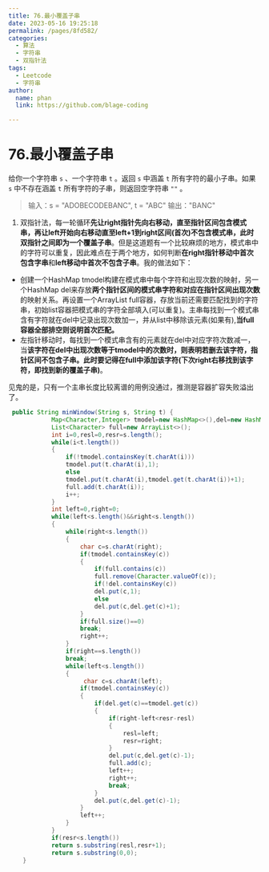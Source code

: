 ```yaml
---
title: 76.最小覆盖子串
date: 2023-05-16 19:25:18
permalink: /pages/8fd582/
categories: 
  - 算法
  - 字符串
  - 双指针法
tags: 
  - Leetcode
  - 字符串
author: 
  name: phan
  link: https://github.com/blage-coding

---
```

# 76.最小覆盖子串

给你一个字符串 `s` 、一个字符串 `t` 。返回 `s` 中涵盖 `t` 所有字符的最小子串。如果 `s` 中不存在涵盖 `t` 所有字符的子串，则返回空字符串 `""` 。

> 输入：s = "ADOBECODEBANC", t = "ABC"
> 输出："BANC"

1.  双指针法，每一轮循环**先让right指针先向右移动，直至指针区间包含模式串，再让left开始向右移动直至left+1到right区间(首次)不包含模式串，此时双指针之间即为一个覆盖子串**。但是这道题有一个比较麻烦的地方，模式串中的字符可以重复，因此难点在于两个地方，如何判断**在right指针移动中首次包含字串**和**left移动中首次不包含子串**。我的做法如下：

   - 创建一个HashMap tmodel构建在模式串中每个字符和出现次数的映射，另一个HashMap del来存放**两个指针区间的模式串字符和对应在指针区间出现次数**的映射关系。再设置一个ArrayList full容器，存放当前还需要匹配找到的字符串，初始list容器把模式串的字符全部填入(可以重复)。主串每找到一个模式串含有字符就在del中记录出现次数加一，并从list中移除该元素(如果有),**当full容器全部排空则说明首次匹配。**
   - 左指针移动时，每找到一个模式串含有的元素就在del中对应字符次数减一，当**该字符在del中出现次数等于tmodel中的次数时，则表明若删去该字符，指针区间不包含子串。此时要记得在full中添加该字符(下次right右移找到该字符，即找到新的覆盖子串)**。

   见鬼的是，只有一个主串长度比较离谱的用例没通过，推测是容器扩容失败溢出了。

```java
 public String minWindow(String s, String t) {
            Map<Character,Integer> tmodel=new HashMap<>(),del=new HashMap<>();
            List<Character> full=new ArrayList<>();
            int i=0,resl=0,resr=s.length();
            while(i<t.length())
            {
                if(!tmodel.containsKey(t.charAt(i)))
                tmodel.put(t.charAt(i),1);
                else
                tmodel.put(t.charAt(i),tmodel.get(t.charAt(i))+1);
                full.add(t.charAt(i));
                i++;
            }
            int left=0,right=0;
            while(left<s.length()&&right<s.length())
            {
                while(right<s.length())
                {
                    char c=s.charAt(right);
                    if(tmodel.containsKey(c))
                    {
                        if(full.contains(c))
                        full.remove(Character.valueOf(c));
                        if(!del.containsKey(c))
                        del.put(c,1);
                        else
                        del.put(c,del.get(c)+1);
                    }
                    if(full.size()==0)
                    break;
                    right++;
                }
                if(right==s.length())
                break;
                while(left<s.length())
                {
                     char c=s.charAt(left);
                    if(tmodel.containsKey(c))
                    {
                        if(del.get(c)==tmodel.get(c))
                        {
                            if(right-left<resr-resl)
                            {
                                resl=left;
                                resr=right;
                            }
                            del.put(c,del.get(c)-1);
                            full.add(c);
                            left++;
                            right++;
                            break;
                        }
                        del.put(c,del.get(c)-1);
                    }
                    left++;
                }
            }
            if(resr<s.length())
            return s.substring(resl,resr+1);
            return s.substring(0,0);
    }
```
